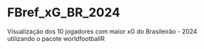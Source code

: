 # FBref_xG_BR_2024
Visualização dos 10 jogadores com maior xG do Brasileirão - 2024 utilizando o pacote worldfootballR
